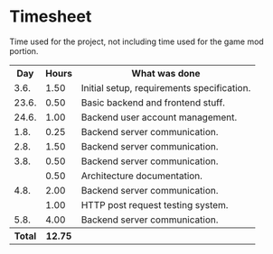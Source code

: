 # Timesheet

Time used for the project, not including time used for the game mod portion.

<table>
  <tr><th>Day</th><th>Hours</th><th>What was done</th></tr>
  <tr><td> 3.6.</td><td>  1.50</td><td>Initial setup, requirements specification.</td></tr>
  <tr><td>23.6.</td><td>  0.50</td><td>Basic backend and frontend stuff.</td></tr>
  <tr><td>24.6.</td><td>  1.00</td><td>Backend user account management.</td></tr>
  <tr><td> 1.8.</td><td>  0.25</td><td>Backend server communication.</td></tr>
  <tr><td> 2.8.</td><td>  1.50</td><td>Backend server communication.</td></tr>
  <tr><td> 3.8.</td><td>  0.50</td><td>Backend server communication.</td></tr>
  <tr><td>     </td><td>  0.50</td><td>Architecture documentation.</td></tr>
  <tr><td> 4.8.</td><td>  2.00</td><td>Backend server communication.</td></tr>
  <tr><td>     </td><td>  1.00</td><td>HTTP post request testing system.</td></tr>
  <tr><td> 5.8.</td><td>  4.00</td><td>Backend server communication.</td></tr>
  <tr><th>Total</th><th> 12.75</th><th></th></tr>
</table>
